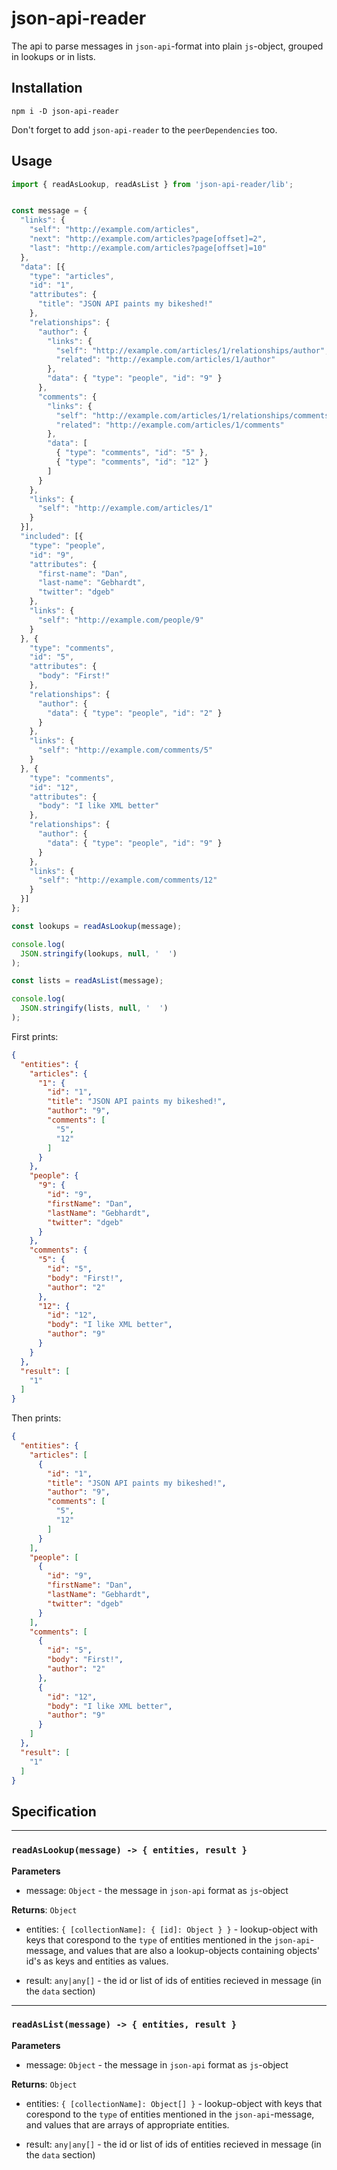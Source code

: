 # json-api-reader

The api to parse messages in `json-api`-format into plain `js`-object,
grouped in lookups or in lists.

## Installation
```shell
npm i -D json-api-reader
```

Don't forget to add `json-api-reader` to the `peerDependencies` too.

## Usage

```js
import { readAsLookup, readAsList } from 'json-api-reader/lib';


const message = {
  "links": {
    "self": "http://example.com/articles",
    "next": "http://example.com/articles?page[offset]=2",
    "last": "http://example.com/articles?page[offset]=10"
  },
  "data": [{
    "type": "articles",
    "id": "1",
    "attributes": {
      "title": "JSON API paints my bikeshed!"
    },
    "relationships": {
      "author": {
        "links": {
          "self": "http://example.com/articles/1/relationships/author",
          "related": "http://example.com/articles/1/author"
        },
        "data": { "type": "people", "id": "9" }
      },
      "comments": {
        "links": {
          "self": "http://example.com/articles/1/relationships/comments",
          "related": "http://example.com/articles/1/comments"
        },
        "data": [
          { "type": "comments", "id": "5" },
          { "type": "comments", "id": "12" }
        ]
      }
    },
    "links": {
      "self": "http://example.com/articles/1"
    }
  }],
  "included": [{
    "type": "people",
    "id": "9",
    "attributes": {
      "first-name": "Dan",
      "last-name": "Gebhardt",
      "twitter": "dgeb"
    },
    "links": {
      "self": "http://example.com/people/9"
    }
  }, {
    "type": "comments",
    "id": "5",
    "attributes": {
      "body": "First!"
    },
    "relationships": {
      "author": {
        "data": { "type": "people", "id": "2" }
      }
    },
    "links": {
      "self": "http://example.com/comments/5"
    }
  }, {
    "type": "comments",
    "id": "12",
    "attributes": {
      "body": "I like XML better"
    },
    "relationships": {
      "author": {
        "data": { "type": "people", "id": "9" }
      }
    },
    "links": {
      "self": "http://example.com/comments/12"
    }
  }]
};

const lookups = readAsLookup(message);

console.log(
  JSON.stringify(lookups, null, '  ')
);

const lists = readAsList(message);

console.log(
  JSON.stringify(lists, null, '  ')
);
```

First prints:
```json
{
  "entities": {
    "articles": {
      "1": {
        "id": "1",
        "title": "JSON API paints my bikeshed!",
        "author": "9",
        "comments": [
          "5",
          "12"
        ]
      }
    },
    "people": {
      "9": {
        "id": "9",
        "firstName": "Dan",
        "lastName": "Gebhardt",
        "twitter": "dgeb"
      }
    },
    "comments": {
      "5": {
        "id": "5",
        "body": "First!",
        "author": "2"
      },
      "12": {
        "id": "12",
        "body": "I like XML better",
        "author": "9"
      }
    }
  },
  "result": [
    "1"
  ]
}
```

Then prints:
```json
{
  "entities": {
    "articles": [
      {
        "id": "1",
        "title": "JSON API paints my bikeshed!",
        "author": "9",
        "comments": [
          "5",
          "12"
        ]
      }
    ],
    "people": [
      {
        "id": "9",
        "firstName": "Dan",
        "lastName": "Gebhardt",
        "twitter": "dgeb"
      }
    ],
    "comments": [
      {
        "id": "5",
        "body": "First!",
        "author": "2"
      },
      {
        "id": "12",
        "body": "I like XML better",
        "author": "9"
      }
    ]
  },
  "result": [
    "1"
  ]
}
```


## Specification

-----
### `readAsLookup(message) -> { entities, result }`

**Parameters**
 * message: `Object` - the message in `json-api` format as `js`-object

**Returns**: `Object`
 * entities: `{ [collectionName]: { [id]: Object } }` - lookup-object with keys that corespond to the `type` of entities mentioned in the `json-api`-message, and values that are also a lookup-objects containing objects' id's as keys and entities as values.

 * result: `any|any[]` - the id or list of ids of entities recieved in message (in the `data` section)

-----
 ### `readAsList(message) -> { entities, result }`

**Parameters**
 * message: `Object` - the message in `json-api` format as `js`-object

**Returns**: `Object`
 * entities: `{ [collectionName]: Object[] }` - lookup-object with keys that corespond to the `type` of entities mentioned in the `json-api`-message, and values that are arrays of appropriate entities.

 * result: `any|any[]` - the id or list of ids of entities recieved in message (in the `data` section)